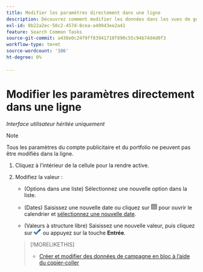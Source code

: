 ```yaml
---
title: Modifier les paramètres directement dans une ligne
description: Découvrez comment modifier les données dans les vues de gestion de la ligne.
exl-id: 0b22a2ec-50c2-457d-8cea-a40943ee2a41
feature: Search Common Tasks
source-git-commit: a438e0c24f9ff83941710f890c55c94b74d4d0f3
workflow-type: tm+mt
source-wordcount: '106'
ht-degree: 0%

---
```


# Modifier les paramètres directement dans une ligne

*Interface utilisateur héritée uniquement*

>[!NOTE]
>
>Tous les paramètres du compte publicitaire et du portfolio ne peuvent pas être modifiés dans la ligne.

1. Cliquez à l’intérieur de la cellule pour la rendre active.

1. Modifiez la valeur :

   * (Options dans une liste) Sélectionnez une nouvelle option dans la liste.

   * (Dates) Saisissez une nouvelle date ou cliquez sur ![Calendrier](/help/search-social-commerce/assets/calendar.png "Calendrier") pour ouvrir le calendrier et [sélectionnez une nouvelle date](/help/search-social-commerce/common-tasks/navigation-editing-selection/calendar.md).

   * (Valeurs à structure libre) Saisissez une nouvelle valeur, puis cliquez sur ![Enregistrer](/help/search-social-commerce/assets/select.png "Enregistrer") ou appuyez sur la touche **Entrée**.

   >[!MORELIKETHIS]
   >
   >* [Créer et modifier des données de campagne en bloc à l’aide du copier-coller](/help/search-social-commerce/campaign-management/campaigns/copy-paste.md)
